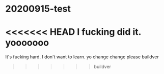 # 20200915-test
<<<<<<< HEAD
I fucking did it.
yooooooo
=======
It's fucking hard.
I don't want to learn.
yo
change
change please
buildver
>>>>>>> buildver
